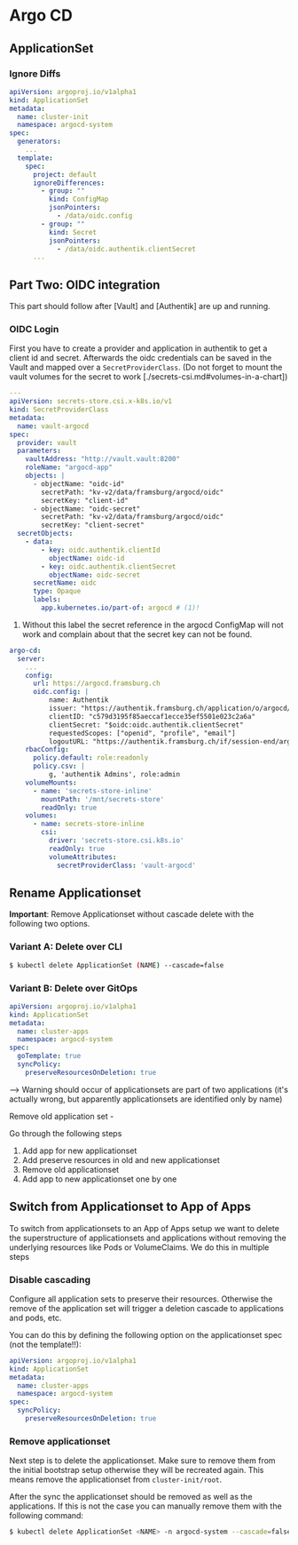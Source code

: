 # Argo CD


## ApplicationSet

### Ignore Diffs

``` yaml title="diff in applicationset"
apiVersion: argoproj.io/v1alpha1
kind: ApplicationSet
metadata:
  name: cluster-init
  namespace: argocd-system
spec:
  generators:
    ...
  template:
    spec:
      project: default
      ignoreDifferences:
        - group: ""
          kind: ConfigMap
          jsonPointers:
            - /data/oidc.config
        - group: ""
          kind: Secret
          jsonPointers:
            - /data/oidc.authentik.clientSecret
      ...
```

## Part Two: OIDC integration

This part should follow after [Vault] and [Authentik] are up and running.

### OIDC Login

First you have to create a provider and application in authentik to get a client id and secret.
Afterwards the oidc credentials can be saved in the Vault and mapped over a `SecretProviderClass`. (Do not forget to
mount the vault volumes for the secret to work [./secrets-csi.md#volumes-in-a-chart])

```yaml
---
apiVersion: secrets-store.csi.x-k8s.io/v1
kind: SecretProviderClass
metadata:
  name: vault-argocd
spec:
  provider: vault
  parameters:
    vaultAddress: "http://vault.vault:8200"
    roleName: "argocd-app"
    objects: |
      - objectName: "oidc-id"
        secretPath: "kv-v2/data/framsburg/argocd/oidc"
        secretKey: "client-id"
      - objectName: "oidc-secret"
        secretPath: "kv-v2/data/framsburg/argocd/oidc"
        secretKey: "client-secret"
  secretObjects:
    - data:
        - key: oidc.authentik.clientId
          objectName: oidc-id
        - key: oidc.authentik.clientSecret
          objectName: oidc-secret
      secretName: oidc
      type: Opaque
      labels:
        app.kubernetes.io/part-of: argocd # (1)!
```

1. Without this label the secret reference in the argocd ConfigMap will not work and complain about that the secret key can not be found.




```yaml
argo-cd:
  server:
    ...
    config:
      url: https://argocd.framsburg.ch
      oidc.config: | 
          name: Authentik
          issuer: "https://authentik.framsburg.ch/application/o/argocd/"
          clientID: "c579d3195f85aeccaf1ecce35ef5501e023c2a6a"
          clientSecret: "$oidc:oidc.authentik.clientSecret"
          requestedScopes: ["openid", "profile", "email"]
          logoutURL: "https://authentik.framsburg.ch/if/session-end/argocd/"
    rbacConfig:
      policy.default: role:readonly
      policy.csv: |
          g, 'authentik Admins', role:admin
    volumeMounts:
      - name: 'secrets-store-inline'
        mountPath: '/mnt/secrets-store'
        readOnly: true
    volumes:
      - name: secrets-store-inline
        csi:
          driver: 'secrets-store.csi.k8s.io'
          readOnly: true
          volumeAttributes:
            secretProviderClass: 'vault-argocd'
```

## Rename Applicationset

**Important**: Remove Applicationset without cascade delete with the following
two options.

### Variant A: Delete over CLI

```bash
$ kubectl delete ApplicationSet (NAME) --cascade=false
```

### Variant B: Delete over GitOps

```yaml
apiVersion: argoproj.io/v1alpha1
kind: ApplicationSet
metadata:
  name: cluster-apps
  namespace: argocd-system
spec:
  goTemplate: true
  syncPolicy:
    preserveResourcesOnDeletion: true
```

--> Warning should occur of applicationsets are part of two applications (it's
actually wrong, but apparently applicationsets are identified only by name)

Remove old application set -

Go through the following steps

1. Add app for new applicationset
2. Add preserve resources in old and new applicationset
3. Remove old applicationset
4. Add app to new applicationset one by one


## Switch from Applicationset to App of Apps

To switch from applicationsets to an App of Apps setup we want to delete the
superstructure of applicationsets and applications without removing the
underlying resources like Pods or VolumeClaims. We do this in multiple steps

### Disable cascading

Configure all application sets to preserve their resources. Otherwise the remove
of the application set will trigger a deletion cascade to applications and pods,
etc.

You can do this by defining the following option on the applicationset spec (not
the template!!):

```yaml
apiVersion: argoproj.io/v1alpha1
kind: ApplicationSet
metadata:
  name: cluster-apps
  namespace: argocd-system
spec:
  syncPolicy:
    preserveResourcesOnDeletion: true
```

### Remove applicationset

Next step is to delete the applicationset. Make sure to remove them from the
initial bootstrap setup otherwise they will be recreated again. This means
remove the applicationset from `cluster-init/root`.

After the sync the applicationset should be removed as well as the applications.
If this is not the case you can manually remove them with the following command:

```bash
$ kubectl delete ApplicationSet <NAME> -n argocd-system --cascade=false
```



